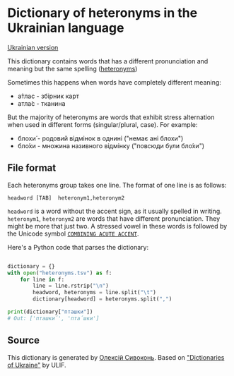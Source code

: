 # Dictionary of heteronyms in the Ukrainian language

[Ukrainian version](./README.md)

This dictionary contains words that has a different pronunciation and meaning
but the same spelling ([heteronyms][1])

Sometimes this happens when words have completely different meaning:

* а́тлас - збірник карт
* атла́с - тканина

But the majority of heteronyms are words that exhibit stress alternation
when used in different forms (singular/plural, case). For example:

* блохи́ - родовий відмінок в однині ("немає ані блохи́")
* бло́хи - множина називного відмінку ("повсюди були бло́хи")


## File format

Each heteronyms group takes one line. The format of one line is as follows:

```
headword [TAB]  heteronym1,heteronym2
```

`headword` is a word without the accent sign, as it usually spelled in writing.
`heteronym1`, `heteronym2` are words that have different pronunciation. They
might be more that just two. A stressed vowel in these words is followed by
the Unicode symbol [`COMBINING ACUTE ACCENT`](https://unicode-table.com/en/0301/).

Here's a Python code that parses the dictionary:

```python

dictionary = {}
with open("heteronyms.tsv") as f:
    for line in f:
        line = line.rstrip("\n")
        headword, heteronyms = line.split("\t")
        dictionary[headword] = heteronyms.split(",")

print(dictionary["пташки"])
# Out: ['пташки́', 'пта́шки']
```


## Source

This dictionary is generated by [Олексій Сивоконь](https://github.com/asivokon).
Based on ["Dictionaries of Ukraine"][2] by ULIF.


  [1]: https://en.wikipedia.org/wiki/Heteronym_(linguistics)
  [2]: https://lcorp.ulif.org.ua/dictua/
